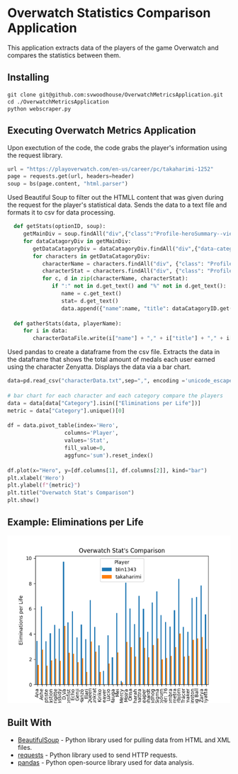 # Overwatch Statistics Comparison Application

This application extracts data of the players of the game Overwatch and compares the statistics between them.

## Installing
```
git clone git@github.com:svwoodhouse/OverwatchMetricsApplication.git
cd ./OverwatchMetricsApplication
python webscraper.py
```
## Executing Overwatch Metrics Application
Upon exectution of the code, the code grabs the player's information using the request library. 
```python
url = "https://playoverwatch.com/en-us/career/pc/takaharimi-1252"
page = requests.get(url, headers=header)
soup = bs(page.content, "html.parser")
```

 Used Beautiful Soup to filter out the HTMLL content that was given during the request for the player's statistical data.
 Sends the data to a text file and formats it to csv for data processing. 
 ```python
   def getStats(optionID, soup):
      getMainDiv = soup.findAll("div",{"class":"Profile-heroSummary--view quickPlay-view is-active"})
      for dataCatagoryDiv in getMainDiv: 
         getDataCatagoryDiv = dataCatagoryDiv.findAll("div",{"data-category-id":optionID})
         for characters in getDataCatagoryDiv:
            characterName = characters.findAll("div", {"class": "Profile-progressBar-title"})
            characterStat = characters.findAll("div", {"class": "Profile-progressBar-description"})
            for c, d in zip(characterName, characterStat):
               if ":" not in d.get_text() and "%" not in d.get_text():
                  name = c.get_text()
                  stat= d.get_text()
                  data.append({"name":name, "title": dataCatagoryID.get(optionID), "stat": stat})

   def gatherStats(data, playerName):
      for i in data:
         characterDataFile.write(i["name"] + "," + i["title"] + "," + i['stat'] + "," + playerName + "\n")
```

Used pandas to create a dataframe from the csv file. Extracts the data in the dataframe that shows the total amount of medals each user earned using the character Zenyatta. Displays the data via a bar chart.
```python
data=pd.read_csv("characterData.txt",sep=",", encoding ='unicode_escape', names=["Hero","Category", "Stat", "Player"])

# bar chart for each character and each category compare the players
data = data[data["Category"].isin(["Eliminations per Life"])]
metric = data["Category"].unique()[0]

df = data.pivot_table(index='Hero',
                  columns='Player', 
                  values='Stat', 
                  fill_value=0, 
                  aggfunc='sum').reset_index()

df.plot(x="Hero", y=[df.columns[1], df.columns[2]], kind="bar") 
plt.xlabel('Hero')  
plt.ylabel(f"{metric}")  
plt.title("Overwatch Stat's Comparison") 
plt.show()
```

## Example: Eliminations per Life
![alt text](Example.png)


## Built With
* [BeautifulSoup](https://www.crummy.com/software/BeautifulSoup/bs4/doc/) - Python library used for pulling data from HTML and XML files.
* [requests](https://pypi.org/project/requests/2.7.0/) - Python library used to send HTTP requests. 
* [pandas](https://pandas.pydata.org/) - Python open-source library used for data analysis. 
